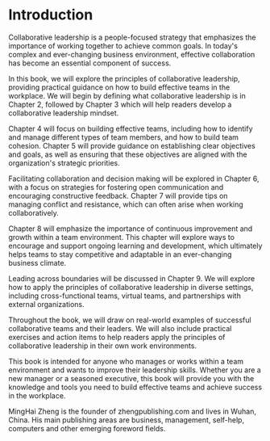 # Introduction

Collaborative leadership is a people-focused strategy that emphasizes the importance of working together to achieve common goals. In today's complex and ever-changing business environment, effective collaboration has become an essential component of success.

In this book, we will explore the principles of collaborative leadership, providing practical guidance on how to build effective teams in the workplace. We will begin by defining what collaborative leadership is in Chapter 2, followed by Chapter 3 which will help readers develop a collaborative leadership mindset.

Chapter 4 will focus on building effective teams, including how to identify and manage different types of team members, and how to build team cohesion. Chapter 5 will provide guidance on establishing clear objectives and goals, as well as ensuring that these objectives are aligned with the organization's strategic priorities.

Facilitating collaboration and decision making will be explored in Chapter 6, with a focus on strategies for fostering open communication and encouraging constructive feedback. Chapter 7 will provide tips on managing conflict and resistance, which can often arise when working collaboratively.

Chapter 8 will emphasize the importance of continuous improvement and growth within a team environment. This chapter will explore ways to encourage and support ongoing learning and development, which ultimately helps teams to stay competitive and adaptable in an ever-changing business climate.

Leading across boundaries will be discussed in Chapter 9. We will explore how to apply the principles of collaborative leadership in diverse settings, including cross-functional teams, virtual teams, and partnerships with external organizations.

Throughout the book, we will draw on real-world examples of successful collaborative teams and their leaders. We will also include practical exercises and action items to help readers apply the principles of collaborative leadership in their own work environments.

This book is intended for anyone who manages or works within a team environment and wants to improve their leadership skills. Whether you are a new manager or a seasoned executive, this book will provide you with the knowledge and tools you need to build effective teams and achieve success in the workplace.

MingHai Zheng is the founder of zhengpublishing.com and lives in Wuhan, China. His main publishing areas are business, management, self-help, computers and other emerging foreword fields.
